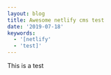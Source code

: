 ```yaml
---
layout: blog
title: Awesome netlify cms test
date: '2019-07-18'
keywords:
  - '[netlify'
  - 'test]'
---
```

This is a test

